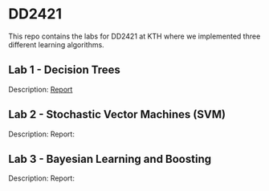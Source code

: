 # DD2421

This repo contains the labs for DD2421 at KTH where we implemented three different learning algorithms. 

## Lab 1 - Decision Trees
Description:
[Report](../blob/master/Lab%201/DD2421_Lab_1_Decision_Trees_report.pdf "Report")

## Lab 2 - Stochastic Vector Machines (SVM)
Description:
Report:

## Lab 3 - Bayesian Learning and Boosting
Description:
Report:
